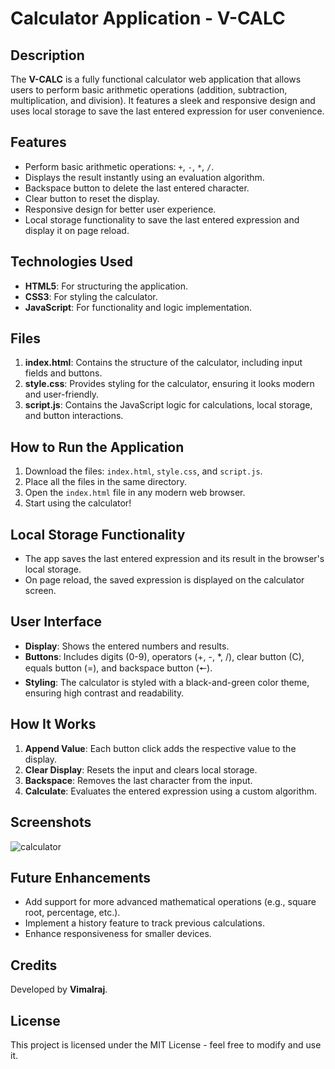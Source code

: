 # Calculator Application - V-CALC

## Description
The **V-CALC** is a fully functional calculator web application that allows users to perform basic arithmetic operations (addition, subtraction, multiplication, and division). It features a sleek and responsive design and uses local storage to save the last entered expression for user convenience.

## Features
- Perform basic arithmetic operations: `+`, `-`, `*`, `/`.
- Displays the result instantly using an evaluation algorithm.
- Backspace button to delete the last entered character.
- Clear button to reset the display.
- Responsive design for better user experience.
- Local storage functionality to save the last entered expression and display it on page reload.

## Technologies Used
- **HTML5**: For structuring the application.
- **CSS3**: For styling the calculator.
- **JavaScript**: For functionality and logic implementation.

## Files
1. **index.html**: Contains the structure of the calculator, including input fields and buttons.
2. **style.css**: Provides styling for the calculator, ensuring it looks modern and user-friendly.
3. **script.js**: Contains the JavaScript logic for calculations, local storage, and button interactions.

## How to Run the Application
1. Download the files: `index.html`, `style.css`, and `script.js`.
2. Place all the files in the same directory.
3. Open the `index.html` file in any modern web browser.
4. Start using the calculator!

## Local Storage Functionality
- The app saves the last entered expression and its result in the browser's local storage.
- On page reload, the saved expression is displayed on the calculator screen.

## User Interface
- **Display**: Shows the entered numbers and results.
- **Buttons**: Includes digits (0-9), operators (+, -, *, /), clear button (C), equals button (=), and backspace button (🠔).
- **Styling**: The calculator is styled with a black-and-green color theme, ensuring high contrast and readability.

## How It Works
1. **Append Value**: Each button click adds the respective value to the display.
2. **Clear Display**: Resets the input and clears local storage.
3. **Backspace**: Removes the last character from the input.
4. **Calculate**: Evaluates the entered expression using a custom algorithm.

## Screenshots
![calculator](https://github.com/user-attachments/assets/738a8d08-b35e-4a72-9797-181c24f24006)

## Future Enhancements
- Add support for more advanced mathematical operations (e.g., square root, percentage, etc.).
- Implement a history feature to track previous calculations.
- Enhance responsiveness for smaller devices.

## Credits
Developed by **Vimalraj**.

## License
This project is licensed under the MIT License - feel free to modify and use it.
